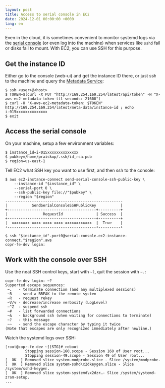 ```yaml
---
layout: post
title: Access to serial console in EC2
date: 2024-12-01 00:00:00 +0000
lang: en
---
```


Even in the cloud, it is sometimes convenient to monitor systemd logs via the
[serial console][sc] (or even log into the machine) when services like `sshd`
fail or disks fail to mount.  With EC2, you can use SSH for this purpose.

Get the instance ID
-------------------

Either go to the console (web-ui) and get the instance ID there, or just ssh to
the machine and query the [Metadata Service][ms]:

    $ ssh <user>@<host>
    $ TOKEN=$(curl -X PUT "http://169.254.169.254/latest/api/token" -H "X-aws-ec2-metadata-token-ttl-seconds: 21600")
    $ curl -H "X-aws-ec2-metadata-token: $TOKEN" http://169.254.169.254/latest/meta-data/instance-id ; echo
    i-015xxxxxxxxxxxxxx
    $ exit

Access the serial console
-------------------------

On your machine, setup a few environment variables:

    $ instance_id=i-015xxxxxxxxxxxxxx
    $ pubkey=/home/praiskup/.ssh/id_rsa.pub
    $ region=us-east-1

Tell EC2 what SSH key you want to use first, and then ssh to the console:

    $ aws ec2-instance-connect send-serial-console-ssh-public-key \
        --instance-id "$instance_id" \
        --serial-port 0 \
        --ssh-public-key file://"$pubkey" \
        --region "$region"
    -----------------------------------------------------
    |           SendSerialConsoleSSHPublicKey           |
    +----------------------------------------+----------+
    |                RequestId               | Success  |
    +----------------------------------------+----------+
    |  xxxxxxxx-xxxx-xxxx-xxxx-xxxxxxxxxxxx  |  True    |
    +----------------------------------------+----------+

    $ ssh "$instance_id".port0@serial-console.ec2-instance-connect."$region".aws
    copr-fe-dev login: 

Work with the console over SSH
------------------------------

Use the neat SSH control keys, start with `~?`, quit the session with `~.`:

    copr-fe-dev login: ~?
    Supported escape sequences:
     ~.   - terminate connection (and any multiplexed sessions)
     ~B   - send a BREAK to the remote system
     ~R   - request rekey
     ~V/v - decrease/increase verbosity (LogLevel)
     ~^Z  - suspend ssh
     ~#   - list forwarded connections
     ~&   - background ssh (when waiting for connections to terminate)
     ~?   - this message
     ~~   - send the escape character by typing it twice
    (Note that escapes are only recognized immediately after newline.)

Watch the systemd logs over SSH:

    [root@copr-fe-dev ~][STG]# reboot 
             Stopping session-160.scope - Session 160 of User root...
             Stopping session-49.scope - Session 49 of User root...
    [  OK  ] Removed slice system-modprobe.slice - Slice /system/modprobe.
    [  OK  ] Removed slice system-sshd\x2dkeygen.slice - Slice /system/sshd-keygen.
    [  OK  ] Removed slice system-systemd\x2dzr…- Slice /system/systemd-zram-setup.
    ...

<!--
Prolong grub2 timeout
---------------------

    $ vim /etc/default/grub                 # change the $GRUB_TIMEOUT
    $ cp /boot/grub2/grub.cfg /var/tmp/     # backup
    $ grub2-mkconfig > /boot/grub2/grub.cfg # re-generate
    $ vim -d /boot/grub2/grub.cfg /var/tmp/grub.cfg  # review!

TODO: Problem from https://fosstodon.org/@praiskup/113557853677016655
-->

[sc]: https://docs.aws.amazon.com/AWSEC2/latest/UserGuide/troubleshoot-using-serial-console.html
[ms]: https://docs.aws.amazon.com/AWSEC2/latest/UserGuide/instancedata-data-retrieval.html
